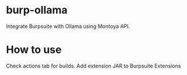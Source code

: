 # burp-ollama
Integrate Burpsuite with Ollama using Montoya API.

# How to use
Check actions tab for builds. Add extension JAR to Burpsuite Extensions 
